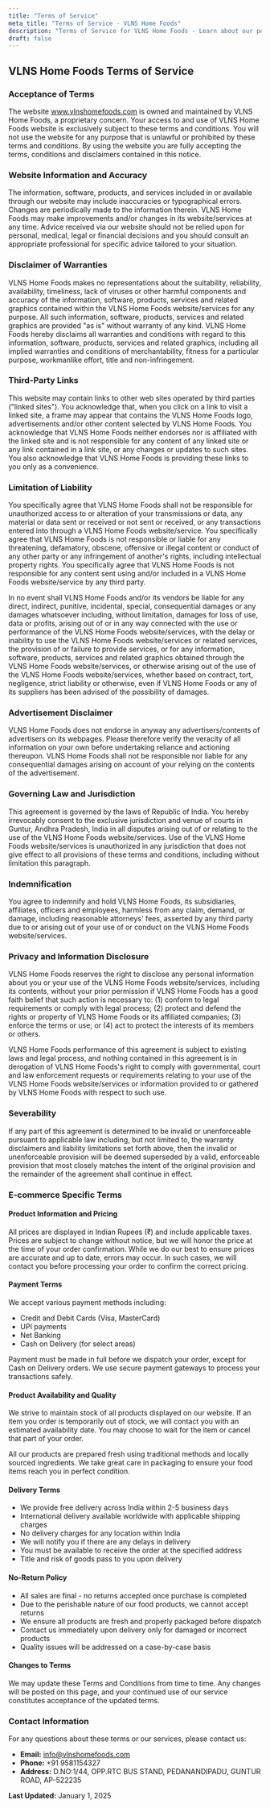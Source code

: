 ```yaml
---
title: "Terms of Service"
meta_title: "Terms of Service - VLNS Home Foods"
description: "Terms of Service for VLNS Home Foods - Learn about our policies for ordering, payment, delivery, and returns of authentic Andhra Pradesh food products."
draft: false
---
```


## VLNS Home Foods Terms of Service

### Acceptance of Terms

The website www.vlnshomefoods.com is owned and maintained by VLNS Home Foods, a proprietary concern. Your access to and use of VLNS Home Foods website is exclusively subject to these terms and conditions. You will not use the website for any purpose that is unlawful or prohibited by these terms and conditions. By using the website you are fully accepting the terms, conditions and disclaimers contained in this notice.

### Website Information and Accuracy

The information, software, products, and services included in or available through our website may include inaccuracies or typographical errors. Changes are periodically made to the information therein. VLNS Home Foods may make improvements and/or changes in its website/services at any time. Advice received via our website should not be relied upon for personal, medical, legal or financial decisions and you should consult an appropriate professional for specific advice tailored to your situation.

### Disclaimer of Warranties

VLNS Home Foods makes no representations about the suitability, reliability, availability, timeliness, lack of viruses or other harmful components and accuracy of the information, software, products, services and related graphics contained within the VLNS Home Foods website/services for any purpose. All such information, software, products, services and related graphics are provided "as is" without warranty of any kind. VLNS Home Foods hereby disclaims all warranties and conditions with regard to this information, software, products, services and related graphics, including all implied warranties and conditions of merchantability, fitness for a particular purpose, workmanlike effort, title and non-infringement.

### Third-Party Links

This website may contain links to other web sites operated by third parties ("linked sites"). You acknowledge that, when you click on a link to visit a linked site, a frame may appear that contains the VLNS Home Foods logo, advertisements and/or other content selected by VLNS Home Foods. You acknowledge that VLNS Home Foods neither endorses nor is affiliated with the linked site and is not responsible for any content of any linked site or any link contained in a link site, or any changes or updates to such sites. You also acknowledge that VLNS Home Foods is providing these links to you only as a convenience.

### Limitation of Liability

You specifically agree that VLNS Home Foods shall not be responsible for unauthorized access to or alteration of your transmissions or data, any material or data sent or received or not sent or received, or any transactions entered into through a VLNS Home Foods website/service. You specifically agree that VLNS Home Foods is not responsible or liable for any threatening, defamatory, obscene, offensive or illegal content or conduct of any other party or any infringement of another's rights, including intellectual property rights. You specifically agree that VLNS Home Foods is not responsible for any content sent using and/or included in a VLNS Home Foods website/service by any third party.

In no event shall VLNS Home Foods and/or its vendors be liable for any direct, indirect, punitive, incidental, special, consequential damages or any damages whatsoever including, without limitation, damages for loss of use, data or profits, arising out of or in any way connected with the use or performance of the VLNS Home Foods website/services, with the delay or inability to use the VLNS Home Foods website/services or related services, the provision of or failure to provide services, or for any information, software, products, services and related graphics obtained through the VLNS Home Foods website/services, or otherwise arising out of the use of the VLNS Home Foods website/services, whether based on contract, tort, negligence, strict liability or otherwise, even if VLNS Home Foods or any of its suppliers has been advised of the possibility of damages.

### Advertisement Disclaimer

VLNS Home Foods does not endorse in anyway any advertisers/contents of advertisers on its webpages. Please therefore verify the veracity of all information on your own before undertaking reliance and actioning thereupon. VLNS Home Foods shall not be responsible nor liable for any consequential damages arising on account of your relying on the contents of the advertisement.

### Governing Law and Jurisdiction

This agreement is governed by the laws of Republic of India. You hereby irrevocably consent to the exclusive jurisdiction and venue of courts in Guntur, Andhra Pradesh, India in all disputes arising out of or relating to the use of the VLNS Home Foods website/services. Use of the VLNS Home Foods website/services is unauthorized in any jurisdiction that does not give effect to all provisions of these terms and conditions, including without limitation this paragraph.

### Indemnification

You agree to indemnify and hold VLNS Home Foods, its subsidiaries, affiliates, officers and employees, harmless from any claim, demand, or damage, including reasonable attorneys' fees, asserted by any third party due to or arising out of your use of or conduct on the VLNS Home Foods website/services.

### Privacy and Information Disclosure

VLNS Home Foods reserves the right to disclose any personal information about you or your use of the VLNS Home Foods website/services, including its contents, without your prior permission if VLNS Home Foods has a good faith belief that such action is necessary to: (1) conform to legal requirements or comply with legal process; (2) protect and defend the rights or property of VLNS Home Foods or its affiliated companies; (3) enforce the terms or use; or (4) act to protect the interests of its members or others.

VLNS Home Foods performance of this agreement is subject to existing laws and legal process, and nothing contained in this agreement is in derogation of VLNS Home Foods's right to comply with governmental, court and law enforcement requests or requirements relating to your use of the VLNS Home Foods website/services or information provided to or gathered by VLNS Home Foods with respect to such use.

### Severability

If any part of this agreement is determined to be invalid or unenforceable pursuant to applicable law including, but not limited to, the warranty disclaimers and liability limitations set forth above, then the invalid or unenforceable provision will be deemed superseded by a valid, enforceable provision that most closely matches the intent of the original provision and the remainder of the agreement shall continue in effect.

### E-commerce Specific Terms

#### Product Information and Pricing

All prices are displayed in Indian Rupees (₹) and include applicable taxes. Prices are subject to change without notice, but we will honor the price at the time of your order confirmation. While we do our best to ensure prices are accurate and up to date, errors may occur. In such cases, we will contact you before processing your order to confirm the correct pricing.

#### Payment Terms

We accept various payment methods including:
- Credit and Debit Cards (Visa, MasterCard)
- UPI payments
- Net Banking
- Cash on Delivery (for select areas)

Payment must be made in full before we dispatch your order, except for Cash on Delivery orders. We use secure payment gateways to process your transactions safely.

#### Product Availability and Quality

We strive to maintain stock of all products displayed on our website. If an item you order is temporarily out of stock, we will contact you with an estimated availability date. You may choose to wait for the item or cancel that part of your order.

All our products are prepared fresh using traditional methods and locally sourced ingredients. We take great care in packaging to ensure your food items reach you in perfect condition.

#### Delivery Terms

- We provide free delivery across India within 2-5 business days
- International delivery available worldwide with applicable shipping charges
- No delivery charges for any location within India
- We will notify you if there are any delays in delivery
- You must be available to receive the order at the specified address
- Title and risk of goods pass to you upon delivery

#### No-Return Policy

- All sales are final - no returns accepted once purchase is completed
- Due to the perishable nature of our food products, we cannot accept returns
- We ensure all products are fresh and properly packaged before dispatch
- Contact us immediately upon delivery only for damaged or incorrect products
- Quality issues will be addressed on a case-by-case basis

#### Changes to Terms

We may update these Terms and Conditions from time to time. Any changes will be posted on this page, and your continued use of our service constitutes acceptance of the updated terms.

### Contact Information

For any questions about these terms or our services, please contact us:
- **Email:** info@vlnshomefoods.com
- **Phone:** +91 9581154327
- **Address:** D.NO:1/44, OPP.RTC BUS STAND, PEDANANDIPADU, GUNTUR ROAD, AP-522235

**Last Updated:** January 1, 2025
